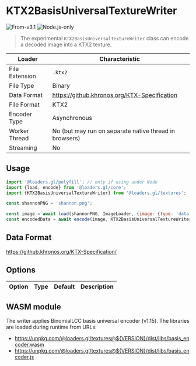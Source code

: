 # KTX2BasisUniversalTextureWriter

<p class="badges">
  <img src="https://img.shields.io/badge/From-v3.1-blue.svg?style=flat-square" alt="From-v3.1" />
  <img src="https://img.shields.io/badge/Node.js-only-red.svg?style=flat-square" alt="Node.js-only" />
</p>

> The experimental `KTX2BasisUniversalTextureWriter` class can encode a decoded image into a KTX2 texture.

| Loader         | Characteristic                                         |
| -------------- | ------------------------------------------------------ |
| File Extension | `.ktx2`                                                |
| File Type      | Binary                                                 |
| Data Format    | https://github.khronos.org/KTX-Specification           |
| File Format    | KTX2                                                   |
| Encoder Type   | Asynchronous                                           |
| Worker Thread  | No (but may run on separate native thread in browsers) |
| Streaming      | No                                                     |

## Usage

```js
import '@loaders.gl/polyfill'; // only if using under Node
import {load, encode} from '@loaders.gl/core';
import {KTX2BasisUniversalTextureWriter} from '@loaders.gl/textures';

const shannonPNG = 'shannon.png';

const image = await load(shannonPNG, ImageLoader, {image: {type: 'data'}});
const encodedData = await encode(image, KTX2BasisUniversalTextureWriter);
```

## Data Format

https://github.khronos.org/KTX-Specification/

## Options

| Option | Type | Default | Description |
| ------ | ---- | ------- | ----------- |

## WASM module

The writer applies BinomialLCC basis universal encoder (v1.15). The libraries are loaded during runtime from URLs:

- https://unpkg.com/@loaders.gl/textures@${VERSION}/dist/libs/basis_encoder.wasm
- https://unpkg.com/@loaders.gl/textures@${VERSION}/dist/libs/basis_encoder.js
